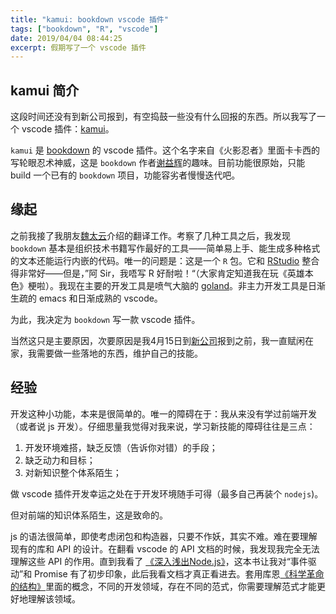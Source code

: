 ```yaml
---
title: "kamui: bookdown vscode 插件"
tags: ["bookdown", "R", "vscode"]
date: 2019/04/04 08:44:25
excerpt: 假期写了一个 vscode 插件
---
```


## kamui 简介

这段时间还没有到新公司报到，有空捣鼓一些没有什么回报的东西。所以我写了一个 vscode 插件：[kamui](https://marketplace.visualstudio.com/items?itemName=dantezy.kamui)。

`kamui` 是 [bookdown](https://bookdown.org/) 的 vscode 插件。这个名字来自《火影忍者》里面卡卡西的写轮眼忍术神威，这是 `bookdown` 作者[谢益辉](https://yihui.name/)的趣味。目前功能很原始，只能 build 一个已有的 `bookdown` 项目，功能容劣者慢慢迭代吧。

## 缘起

之前我接了我朋友[魏太云](https://cosx.org/members/)介绍的翻译工作。考察了几种工具之后，我发现 `bookdown` 基本是组织技术书籍写作最好的工具——简单易上手、能生成多种格式的文本还能运行内嵌的代码。唯一的问题是：这是一个 `R` 包。它和 [RStudio](https://www.rstudio.com/) 整合得非常好——但是，”阿 Sir，我唔写 R 好耐啦！“（大家肯定知道我在玩《英雄本色》梗啦）。我现在主要的开发工具是喷气大脑的 [goland](https://www.jetbrains.com/go/)。非主力开发工具是日渐生疏的 emacs 和日渐成熟的 vscode。

为此，我决定为 `bookdown` 写一款 vscode 插件。

当然这只是主要原因，次要原因是我4月15日到[新公司](https://www.v2ex.com/t/480147)报到之前，我一直赋闲在家，我需要做一些落地的东西，维护自己的技能。

## 经验

开发这种小功能，本来是很简单的。唯一的障碍在于：我从来没有学过前端开发（或者说 js 开发）。仔细思量我觉得对我来说，学习新技能的障碍往往是三点：

1. 开发环境难搭，缺乏反馈（告诉你对错）的手段；
2. 缺乏动力和目标；
3. 对新知识整个体系陌生；

做 vscode 插件开发幸运之处在于开发环境随手可得（最多自己再装个 `nodejs`)。

但对前端的知识体系陌生，这是致命的。

js 的语法很简单，即使考虑闭包和构造器，只要不作妖，其实不难。难在要理解现有的库和 API 的设计。在翻看 vscode 的 API 文档的时候，我发现我完全无法理解这些 API 的作用。直到我看了 [《深入浅出Node.js》](https://book.douban.com/subject/25768396/)，这本书让我对“事件驱动”和 Promise 有了初步印象，此后我看文档才真正看进去。套用库恩[《科学革命的结构》](https://book.douban.com/subject/20376550/)里面的概念，不同的开发领域，存在不同的范式，你需要理解范式才能更好地理解该领域。